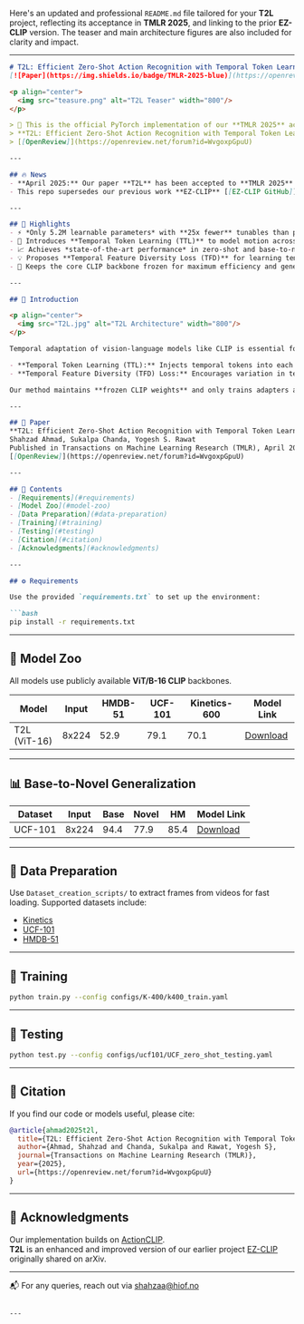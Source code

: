 Here's an updated and professional `README.md` file tailored for your **T2L** project, reflecting its acceptance in **TMLR 2025**, and linking to the prior **EZ-CLIP** version. The teaser and main architecture figures are also included for clarity and impact.

---

```markdown
# T2L: Efficient Zero-Shot Action Recognition with Temporal Token Learning
[![Paper](https://img.shields.io/badge/TMLR-2025-blue)](https://openreview.net/forum?id=WvgoxpGpuU)

<p align="center">
  <img src="teasure.png" alt="T2L Teaser" width="800"/>
</p>

> 📢 This is the official PyTorch implementation of our **TMLR 2025** accepted paper:  
> **T2L: Efficient Zero-Shot Action Recognition with Temporal Token Learning**  
> [[OpenReview]](https://openreview.net/forum?id=WvgoxpGpuU)

---

## 🔥 News
- **April 2025:** Our paper **T2L** has been accepted to **TMLR 2025**! 🎉  
- This repo supersedes our previous work **EZ-CLIP** [[EZ-CLIP GitHub]](https://github.com/Shahzadnit/EZ-CLIP.git), which was the earlier version on arXiv.

---

## 🌟 Highlights
- ⚡️ *Only 5.2M learnable parameters* with **25x fewer** tunables than prior works.
- 🧠 Introduces **Temporal Token Learning (TTL)** to model motion across video frames.
- 📈 Achieves *state-of-the-art performance* in zero-shot and base-to-novel generalization.
- 💡 Proposes **Temporal Feature Diversity Loss (TFD)** for learning temporal variations.
- 🧊 Keeps the core CLIP backbone frozen for maximum efficiency and generalization.

---

## 🧠 Introduction

<p align="center">
  <img src="T2L.jpg" alt="T2L Architecture" width="800"/>
</p>

Temporal adaptation of vision-language models like CLIP is essential for video understanding, but existing approaches often suffer from high compute cost and overfitting. We propose **T2L**, a simple yet effective extension to CLIP that introduces:

- **Temporal Token Learning (TTL):** Injects temporal tokens into each transformer layer to capture cross-frame relations.
- **Temporal Feature Diversity (TFD) Loss:** Encourages variation in temporal embeddings to highlight motion cues.

Our method maintains **frozen CLIP weights** and only trains adapters and tokens—achieving strong performance in **zero-shot**, **few-shot**, and **base-to-novel generalization** benchmarks.

---

## 📄 Paper
**T2L: Efficient Zero-Shot Action Recognition with Temporal Token Learning**  
Shahzad Ahmad, Sukalpa Chanda, Yogesh S. Rawat  
Published in Transactions on Machine Learning Research (TMLR), April 2025  
[[OpenReview]](https://openreview.net/forum?id=WvgoxpGpuU)

---

## 📁 Contents
- [Requirements](#requirements)
- [Model Zoo](#model-zoo)
- [Data Preparation](#data-preparation)
- [Training](#training)
- [Testing](#testing)
- [Citation](#citation)
- [Acknowledgments](#acknowledgments)

---

## ⚙️ Requirements

Use the provided `requirements.txt` to set up the environment:

```bash
pip install -r requirements.txt
```

---

## 🧪 Model Zoo

All models use publicly available **ViT/B-16 CLIP** backbones.

| Model         | Input  | HMDB-51 | UCF-101 | Kinetics-600 | Model Link |
|---------------|--------|---------|---------|---------------|------------|
| T2L (ViT-16)  | 8x224  | 52.9    | 79.1    | 70.1          | [Download](https://drive.google.com/file/d/19QNGgaZjPyq0yz7XJGFccS7MV09KMY_K/view?usp=drive_link) |

---

## 📊 Base-to-Novel Generalization

| Dataset | Input  | Base | Novel | HM  | Model Link |
|---------|--------|------|-------|-----|------------|
| UCF-101 | 8x224  | 94.4 | 77.9  | 85.4 | [Download](https://drive.google.com/file/d/16HTxwbqfi1N8BPVjfrvL6F_A4xLNt-zc/view?usp=sharing) |

---

## 🧰 Data Preparation

Use `Dataset_creation_scripts/` to extract frames from videos for fast loading. Supported datasets include:
- [Kinetics](https://deepmind.com/research/open-source/open-source-datasets/kinetics/)
- [UCF-101](http://crcv.ucf.edu/data/UCF101.php)
- [HMDB-51](http://serre-lab.clps.brown.edu/resource/hmdb-a-large-human-motion-database/)

---

## 🚀 Training

```bash
python train.py --config configs/K-400/k400_train.yaml
```

---

## 🧪 Testing

```bash
python test.py --config configs/ucf101/UCF_zero_shot_testing.yaml
```

---

## 📌 Citation

If you find our code or models useful, please cite:

```bibtex
@article{ahmad2025t2l,
  title={T2L: Efficient Zero-Shot Action Recognition with Temporal Token Learning},
  author={Ahmad, Shahzad and Chanda, Sukalpa and Rawat, Yogesh S},
  journal={Transactions on Machine Learning Research (TMLR)},
  year={2025},
  url={https://openreview.net/forum?id=WvgoxpGpuU}
}
```

---

## 🤝 Acknowledgments

Our implementation builds on [ActionCLIP](https://github.com/sallymmx/ActionCLIP?tab=readme-ov-file).  
**T2L** is an enhanced and improved version of our earlier project [EZ-CLIP](https://github.com/Shahzadnit/EZ-CLIP.git) originally shared on arXiv.

---

📬 For any queries, reach out via [shahzaa@hiof.no](mailto:shahzaa@hiof.no)

```

---

